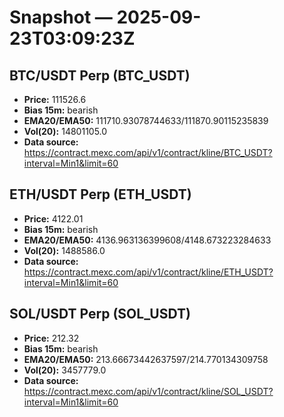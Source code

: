 # Snapshot — 2025-09-23T03:09:23Z

## BTC/USDT Perp (BTC_USDT)
- **Price:** 111526.6
- **Bias 15m:** bearish
- **EMA20/EMA50:** 111710.93078744633/111870.90115235839
- **Vol(20):** 14801105.0
- **Data source:** https://contract.mexc.com/api/v1/contract/kline/BTC_USDT?interval=Min1&limit=60

## ETH/USDT Perp (ETH_USDT)
- **Price:** 4122.01
- **Bias 15m:** bearish
- **EMA20/EMA50:** 4136.963136399608/4148.673223284633
- **Vol(20):** 1488586.0
- **Data source:** https://contract.mexc.com/api/v1/contract/kline/ETH_USDT?interval=Min1&limit=60

## SOL/USDT Perp (SOL_USDT)
- **Price:** 212.32
- **Bias 15m:** bearish
- **EMA20/EMA50:** 213.66673442637597/214.770134309758
- **Vol(20):** 3457779.0
- **Data source:** https://contract.mexc.com/api/v1/contract/kline/SOL_USDT?interval=Min1&limit=60
